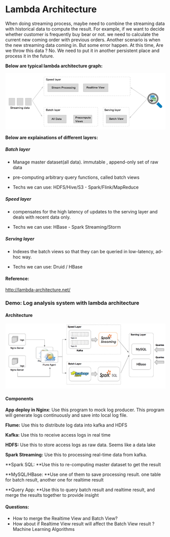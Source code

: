 # Lambda Architecture

When doing streaming process, maybe need to combine the streaming data with historical data to compute the result. For example, if we want to decide whether customer is frequently buy bear or not. we need to calculate the current new coming order with previous orders. Another scenario is when the new streaming data coming in. But some error happen. At this time, Are we throw this data ? No. We need to put it in another persistent place and process it in the future.

**Below are typical lambda architecture graph:**

![](/assets/lambda_architecture.png)

**Below are explainations of different layers:**

##### Batch layer

* Manage master dataset\(all data\). immutable , append-only set of raw data

* pre-computing arbitrary query functions, called batch views 

* Techs we can use:  HDFS/Hive/S3 - Spark/Flink/MapReduce

##### Speed layer

* compensates for the high latency of updates to the serving layer and deals with recent data only.

* Techs we can use: HBase - Spark Streaming/Storm

##### Serving layer

* Indexes the batch views so that they can be queried in low-latency, ad-hoc way.

* Techs we can use:  Druid / HBase

#### Reference:

http://lambda-architecture.net/

### Demo: Log analysis system with lambda architecture

#### Architecture

![](/assets/log_analysis_architect.png)

#### Components

**App deploy in Nginx**: Use this program to mock log producer. This program will generate logs continuously and save into local log file.

**Flume:** Use this to distribute log data into kafka and HDFS

**Kafka:** Use this to receive access logs in real time

**HDFS:** Use this to store access logs as raw data. Seems like a data lake

**Spark Streaming:** Use this to processing real-time data from kafka.

**Spark SQL: **Use this to re-computing master dataset to get the result

**MySQL/HBase: **Use one of them to save processing result. one table for batch result, another one for realtime result

**Query App: **Use this to query batch result and realtime result, and merge the results together to provide insight

#### Questions:

* How to merge the Realtime View and Batch View?
* How about if Realtime View result will affect the Batch View result ? Machine Learning Algorithms

#### 



